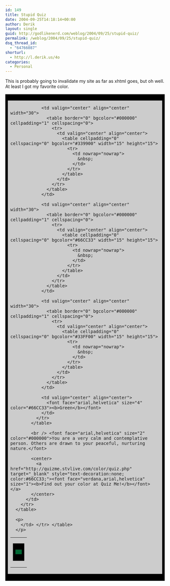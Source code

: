 ```yaml
---
id: 149
title: Stupid Quiz
date: 2004-09-25T14:18:14+00:00
author: Derik
layout: single
guid: http://godlikenerd.com/weblog/2004/09/25/stupid-quiz/
permalink: /weblog/2004/09/25/stupid-quiz/
dsq_thread_id:
  - "64766087"
shorturl:
  - http://l.derik.us/4o
categories:
  - Personal
---
```

This is probably going to invalidate my site as far as xhtml goes, but oh well. At least I got my favorite color.

<table border="0" bgcolor="#000000" cellpadding="2" cellspacing="0" align="center">
  <tr>
    <td valign="center" align="center">
      <table cellpadding="8" cellspacing="0" bgcolor="#CCCCCC" width="300">
        <tr>
          <td>
            <table border="0">
              <tr>
                <td valign="center" align="center" width="30">
                  <table border="0" bgcolor="#000000" cellpadding="1" cellspacing="0">
                    <tr>
                      <td valign="center" align="center">
                        <table cellpadding="0" cellspacing="0" bgcolor="#006633" width="15" height="15">
                          <tr>
                            <td nowrap="nowrap">
                              &nbsp;
                            </td>
                          </tr>
                        </table>
                      </td>
                    </tr>
                  </table>
                </td>
                
                <td valign="center" align="center" width="30">
                  <table border="0" bgcolor="#000000" cellpadding="1" cellspacing="0">
                    <tr>
                      <td valign="center" align="center">
                        <table cellpadding="0" cellspacing="0" bgcolor="#339900" width="15" height="15">
                          <tr>
                            <td nowrap="nowrap">
                              &nbsp;
                            </td>
                          </tr>
                        </table>
                      </td>
                    </tr>
                  </table>
                </td>
                
                <td valign="center" align="center" width="30">
                  <table border="0" bgcolor="#000000" cellpadding="1" cellspacing="0">
                    <tr>
                      <td valign="center" align="center">
                        <table cellpadding="0" cellspacing="0" bgcolor="#66CC33" width="15" height="15">
                          <tr>
                            <td nowrap="nowrap">
                              &nbsp;
                            </td>
                          </tr>
                        </table>
                      </td>
                    </tr>
                  </table>
                </td>
                
                <td valign="center" align="center" width="30">
                  <table border="0" bgcolor="#000000" cellpadding="1" cellspacing="0">
                    <tr>
                      <td valign="center" align="center">
                        <table cellpadding="0" cellspacing="0" bgcolor="#33FF00" width="15" height="15">
                          <tr>
                            <td nowrap="nowrap">
                              &nbsp;
                            </td>
                          </tr>
                        </table>
                      </td>
                    </tr>
                  </table>
                </td>
                
                <td valign="center" align="center">
                  <font face="arial,helvetica" size="4" color="#66CC33"><b>Green</b></font>
                </td>
              </tr>
            </table>
            
            <br /> <font face="arial,helvetica" size="2" color="#000000">You are a very calm and contemplative person. Others are drawn to your peaceful, nurturing nature.</font> 
            
            <center>
              <a href="http://quizme.stvlive.com/color/quiz.php" target="_blank" style="text-decoration:none; color:#66CC33;"><font face="verdana,arial,helvetica" size="1"><b>Find out your color at Quiz Me!</b></font></a>
            </center>
          </td>
        </tr>
      </table>
      
      <p>
        </td> </tr> </table>
      </p>